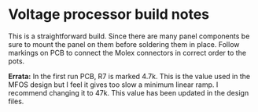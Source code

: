 # Voltage processor build notes

This is a straightforward build. Since there are many panel components be sure to mount the panel on them before soldering them in place. Follow markings on PCB to connect the Molex connectors in correct order to the pots.

**Errata:** In the first run PCB, R7 is marked 4.7k. This is the value used in the MFOS design but I feel it gives too slow a minimum linear ramp. I recommend changing it to 47k. This value has been updated in the design files.
